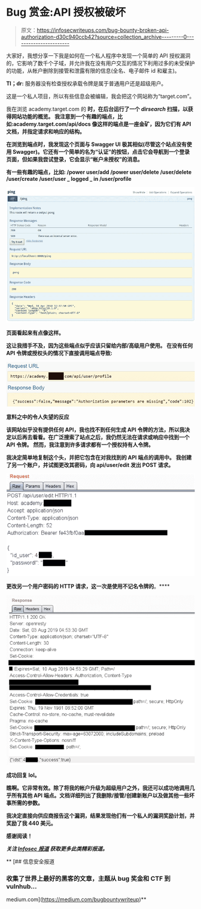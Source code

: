 # Bug 赏金:API 授权被破坏

> 原文：<https://infosecwriteups.com/bug-bounty-broken-api-authorization-d30c940ccb42?source=collection_archive---------0----------------------->

大家好，我想分享一下我是如何在一个私人程序中发现一个简单的 API 授权漏洞的，它影响了数千个子域，并允许我在没有用户交互的情况下利用过多的未受保护的功能，从帐户删除到接管和泄露有限的信息(全名、电子邮件 id 和雇主)。

**Tl；dr:** 服务器没有检查授权承载令牌是属于普通用户还是超级用户。

这是一个私人项目，所以有些信息会被编辑，我会把这个网站称为“target.com”。

我在浏览 academy.target.com 的
**时，在后台运行了一个 *dirsearch* 扫描，以获得网站功能的概览。
我注意到一个有趣的端点，比如:**academy.target.com/api/docs**
像这样的端点是一座金矿，因为它们有 API 文档，并指定请求和响应的结构。**

**在浏览到端点时，我发现这个页面与 Swagger UI 极其相似(尽管这个站点没有使用 Swagger)。它还有一个简单的名为“认证”的按钮，点击它会导航到一个登录页面，但如果我尝试登录，它会显示“帐户未授权”的消息。**

**有一些有趣的端点，比如:
**/power user/add
/power user/delete
/user/delete
/user/create
/user/user _ logged _ in
/user/profile****

**![](img/29c1e754fa191125c093a898d02ab330.png)**

**页面看起来有点像这样。**

**这让我措手不及，因为这些端点似乎应该只留给内部/高级用户使用。
在没有任何 API 令牌或授权头的情况下直接调用端点导致:**

**![](img/b383de74c90249cd1d9cf2433f2da284.png)**

**意料之中的令人失望的反应**

**该网站似乎没有提供任何 API，我也找不到任何生成 API 令牌的方法，所以我决定以后再去看看。在广泛搜索了站点之后，我仍然无法在请求或响应中找到一个 API 令牌。
然而，我注意到许多请求都有一个授权持有人令牌。**

**我决定简单地复制这个头，并把它包含在对我找到的 API 端点的调用中。
我创建了另一个账户，并试图更改其密码，向 **api/user/edit** 发出 **POST** 请求。**

**![](img/9acab69b882f7fdc7059c560ad22059d.png)**

**更改另一个用户密码的 HTTP 请求，这一次是使用不记名令牌的**。****

**![](img/9b3ebeb7e2cf26d1e5410303ac002ec6.png)**

**成功回复 lol。**

**瞧啊。它非常有效。除了将我的帐户升级为超级用户之外，我还可以成功地调用几乎所有其他 API 端点。文档详细列出了我删除/接管/创建新账户以及做其他一些坏事所需的参数。**

**我决定直接向供应商报告这个漏洞，结果发现他们有一个私人的漏洞奖励计划，并奖励了我 440 美元。**

**感谢阅读！**

***关注* [*Infosec 报道*](https://medium.com/bugbountywriteup) *获取更多此类精彩报道。***

**[](https://medium.com/bugbountywriteup) [## 信息安全报道

### 收集了世界上最好的黑客的文章，主题从 bug 奖金和 CTF 到 vulnhub…

medium.com](https://medium.com/bugbountywriteup)**